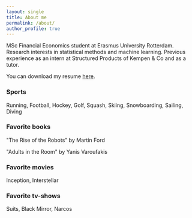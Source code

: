 ```yaml
---
layout: single
title: About me
permalink: /about/
author_profile: true
---
```


MSc Financial Economics student at Erasmus University Rotterdam. Research interests in statistical methods and machine learning. Previous experience as an intern at Structured Products of Kempen & Co and as a tutor.

You can download my resume [here](https://github.com/Thijsq/Curriculum-Vitae/raw/master/CV%20T.J.Quast%20(8).pdf).

### Sports
Running, Football, Hockey, Golf, Squash, Skiing, Snowboarding, Sailing, Diving

### Favorite books
"The Rise of the Robots" by Martin Ford

"Adults in the Room" by Yanis Varoufakis

### Favorite movies
Inception, Interstellar

### Favorite tv-shows
Suits, Black Mirror, Narcos

